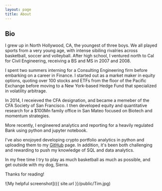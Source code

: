 ```yaml
---
layout: page
title: About
---
```

## Bio

I grew up in North Hollywood, CA, the youngest of three boys. We all played sports from a very young age, with intense sibiling rivalries across basketball, soccer and volleyball. After high school, I ventured north to Cal for Civil Engineering, receiving a BS and MS in 2007 and 2008. 

I spent two summers interning for a Consulting Engineering firm before embarking on a career in Finance. I started out as a market maker in equity options, quoting over 100 stocks and ETFs from the floor of the Pacific Exchange before moving to a New York-based Hedge Fund that specialized in volatility arbitrage.

In 2014, I receieved the CFA designation, and became a memeber of the CFA Society of San Francisco. I then developed equity and quantitative research for a $100Mn family office in San Mateo focused on Biotech and momentum strategies. 

More recently, I engineered analytics and reporting for a heavily regulated Bank using python and jupyter notebook. 

I've also enojoyed developing crypto portfolio analytics in python and uploading them to my <a href="https://github.com/TimRoller/Crypto-Portfolio-Analytics">GitHub</a> page. In addition, it's been both challenging and rewarding to push my knowledge of SQL and data analytics. 

In my free time I try to play as much basketball as much as possible, and get outside with my dog, Sierra. 

Thanks for reading!

![My helpful screenshot]({{ site.url }}/public/Tim.jpg)
